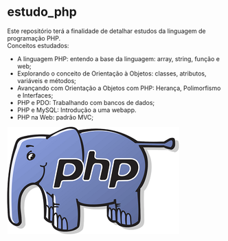 # estudo_php

Este repositório terá a finalidade de detalhar estudos da linguagem de programação PHP.</br>
Conceitos estudados:

- A linguagem PHP: entendo a base da linguagem: array, string, função e web;
- Explorando o conceito de Orientação à Objetos: classes, atributos, variáveis e métodos;
- Avançando com Orientação a Objetos com PHP: Herança, Polimorfismo e Interfaces;
- PHP e PDO: Trabalhando com bancos de dados;
- PHP e MySQL: Introdução a uma webapp.
- PHP na Web: padrão MVC;

![img_js](https://github.com/renatamoss/estudo_php/blob/main/php_img.png?raw=true)
